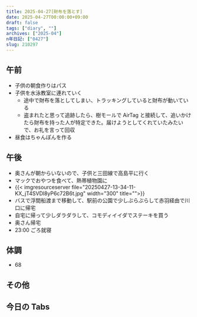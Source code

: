```yaml
---
title: 2025-04-27[財布を落とす]
date: 2025-04-27T00:00:00+09:00
draft: false
tags: ["diary", ""]
archives: ["2025-04"]
n年日記: ["0427"]
slug: 210297
---
```


## 午前

- 子供の朝食作りはパス
- 子供を水泳教室に連れていく
  - 途中で財布を落としてしまい、トラッキングしていると財布が動いている
  - 盗まれたと思って追跡したら、樹モールで AirTag と接続して、追いかけたら財布を持った人が特定できた。届けようとしてくれていたみたいで、お礼を言って回収
- 昼食はちゃんぽんを作る

## 午後

- 奥さんが朝からいないので、子供と三田線で高島平に行く
- マックでおやつを食べて、熱帯植物園に
- {{< imgresourceserver file="20250427-13-34-11-KX_jT4SVDl8yP6c72B6t.jpg" width="300" title="">}}
- バスで浮間船渡まで移動して、駅前の公園で少しぶらぶらして赤羽経由で川口に帰宅
- 自宅に帰って少しダラダラして、コモディイイダでステーキを買う
- 奥さん帰宅
- 23:00 ごろ就寝

## 体調

- 68

## その他

## 今日の Tabs
